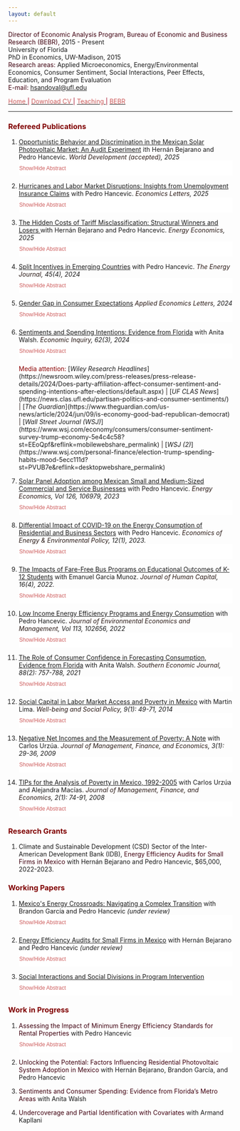 ```yaml
---
layout: default
---
```


<span style="color: #3F000F"> Director of Economic Analysis Program, Bureau of Economic and Business Research (BEBR), </span>  2015 - Present  
University of Florida  
PhD in Economics, UW-Madison, 2015  
<span style="color: #3F000F"> Research areas: </span> Applied Microeconomics, Energy/Environmental Economics, Consumer Sentiment, Social Interactions, Peer Effects, Education, and Program Evaluation <br>
<span style="color: #3F000F"> E-mail: </span> [hsandoval@ufl.edu](mailto:hsandoval@ufl.edu) 

[<span style="color: IndianRed"> Home </span>](index.html) <span style="color: #A70D2A"> &#124; </span> <a href="https://hhsandoval.github.io/CVHHSG.pdf" target="_blank"> <span style="color: IndianRed"> Download CV </span> </a> <span style="color: #A70D2A"> &#124; </span> [<span style="color: IndianRed"> Teaching </span>](teaching.html) <span style="color: #A70D2A"> &#124; </span> [<span style="color: IndianRed"> BEBR </span>](bebr.html)

* * *

### <span style="color: maroon"> Refereed Publications </span>

<style>
.block {
  display: block;
  width: 100%;
  border: none;
  background-color: white;
  color: IndianRed;
  padding: 10px 1px;
  font-size: 12px;
  cursor: pointer;
  text-align: left;
}
.block:hover {
  background-color: #ddd;
  color: IndianRed;
}
</style>

<script>
function myFunction(myDIV) {
  var x = document.getElementById(myDIV);
  if (x.style.display === "none") {
    x.style.display = "block";
  } else {
    x.style.display = "none";
  }
}
</script>


1. [Opportunistic Behavior and Discrimination in the Mexican Solar Photovoltaic Market: An Audit Experiment](https://www.sciencedirect.com/journal/world-development) 
ith Hernán Bejarano and Pedro Hancevic. *<span style="color: #2B1B17"> World Development (accepted)</span>, 2025* <button class="block" onclick="myFunction('paper14');"> Show/Hide Abstract </button>  
   <div id="paper14" style="display:none;"> <p style="font-size:90%;"> <b>Abstract:</b> This paper presents an empirical analysis of supply-side discrimination in the green technology market, with implications for policy optimization in emerging economies. We conduct an audit experiment using a messenger-based approach to investigate price discrimination and market behaviors in Mexico’s residential distributed solar photovoltaic (DPV) market. By using randomized fictitious customer profiles that vary by gender, socioeconomic status (SES), prior DPV knowledge, and access to external financing, we assess how these factors influence provider responses to quote requests. Our findings indicate that women and medium- to high-SES customers face significant overcharges, with combined surcharges exceeding 6\% in some cases. Evidence of discriminatory practices based on product knowledge and access to financing is less robust. Oversizing of capacity by providers relative to the optimal size seems to be a common practice, although evidence of discrimination in this regard is rather weak. Discriminatory practices may reduce the cost-effectiveness and accessibility of DPV systems, ultimately hindering the impact of programs designed to promote green technology adoption. Addressing these biases is essential for improving market efficiency and enhancing the effectiveness of green technology initiatives aimed at promoting broader adoption across diverse populations.</p> </div>
   
2. [Hurricanes and Labor Market Disruptions: Insights from Unemployment Insurance Claims](https://doi.org/10.1016/j.econlet.2025.112531) 
 with Pedro Hancevic. *<span style="color: #2B1B17"> Economics Letters</span>, 2025* <button class="block" onclick="myFunction('paper13');"> Show/Hide Abstract </button>  
   <div id="paper13" style="display:none;"> <p style="font-size:90%;"> <b>Abstract:</b> This paper examines the short-term impact of hurricanes on initial unemployment insurance claims (UIC) in Florida, the state most frequently affected by Atlantic hurricanes. While prior research has explored the effects of hurricanes on employment, wages, and labor force participation, limited attention has been given to the immediate labor market disruptions reflected in UIC. We address this gap using a newly assembled monthly panel of county-level administrative data on initial claims from January 2010 to October 2023. To capture the spatial extent of storm exposure, we use a wind field model to estimate sustained wind speeds from Atlantic Basin tropical cyclones, allowing for a more accurate classification of affected counties. Our empirical strategy employs an event study design with fixed effects to isolate the localized effects of hurricane exposure from confounding trends and time-invariant county characteristics. We find that hurricanes significantly increase UIC, with the magnitude and persistence of the effect depending critically on storm intensity. On average, UIC rises by 24.9% in the aftermath of a hurricane. When disaggregated by severity, minor hurricanes lead to a 22.4% increase, while major hurricanes result in a 111.1% increase. Event study estimates show that the effects of minor hurricanes dissipate within two months, whereas major hurricanes generate elevated claims for approximately four months. These findings highlight the importance of storm intensity and timing in shaping labor market disruptions, offering insights for disaster response and UI system design.</p> </div>
   
3. [The Hidden Costs of Tariff Misclassification: Structural Winners and Losers ](https://doi.org/10.1016/j.eneco.2025.108322) 
 with Hernán Bejarano and Pedro Hancevic. *<span style="color: #2B1B17"> Energy Economics</span>, 2025* <button class="block" onclick="myFunction('paper12');"> Show/Hide Abstract </button>  
   <div id="paper12" style="display:none;"> <p style="font-size:90%;"> <b>Abstract:</b> We propose an empirical model to evaluate firms' choices in electric tariff contracting. By combining novel data from the Non-residential Electricity Consumption Survey with utility billing data from the state-owned national utility provider, we analyze two pathological situations revealed by the electric bills of commercial and service SMEs in Aguascalientes, Mexico. First, despite being banned, many firms pay the residential tariff. Among these firms, some pay the regular subsidized rate, while others pay the high-demand rate, which is higher than the corresponding business rate. Additionally, for another group of companies, there are two competing business tariffs, many of which are misclassified and thus must be re-categorized to afford less expensive electric bills. A rich set of explanatory variables is used to quantify the two biases, explain the wrong decisions, estimate hidden costs and subsidies at the national level, and provide valuable policy implications. Electricity pricing and tariff classifications significantly impact the operational costs and competitiveness of firms. Inaccurate tariff assignments can result in hidden costs and ineffective subsidies, affecting both companies and national energy budgets. This study is valuable as it empirically examines these issues within the Mexican context, uncovering biases and inefficiencies in tariff contracting that may hold broader implications for energy policy and pricing efficiency worldwide.</p> </div>

4. [Split Incentives in Emerging Countries](https://doi.org/10.1177/01956574241281107) 
  with Pedro Hancevic. *<span style="color: #2B1B17"> The Energy Journal</span>, 45(4), 2024*  <button class="block" onclick="myFunction('paper11');"> Show/Hide Abstract </button>   
   <div id="paper11" style="display:none;"> <p style="font-size:90%;"> <b>Abstract:</b> In this paper, we provide empirical evidence of the energy-efficiency gap between homeowners and renters and quantify the magnitude of the split incentives problem in an emerging economy by studying Mexican households. Using micro-level data from the first National Survey on Energy Consumption in Private Homes (ENCEVI-2018) and a regression framework, we show that underinvestment problems occur in multiple categories of residential energy efficiency. Concretely, our results show that renters have significantly less insulation and energy-efficient equipment, that they tend to use some of their equipment more frequently, and that they pay higher utility bills than homeowners. In addition, renters are less aware of government programs that can reduce their energy expenditure and are also less likely to take advantage of them. Finally, a substantial reduction in carbon emissions could be achieved if renters were equally energy efficient as homeowners.</p> </div>

5. [Gender Gap in Consumer Expectations](https://doi.org/10.1080/13504851.2024.2389339) 
   *<span style="color: #2B1B17"> Applied Economics Letters</span>, 2024* <button class="block" onclick="myFunction('paper10');"> Show/Hide Abstract </button>  
   <div id="paper10" style="display:none;"> <p style="font-size:90%;"> <b>Abstract:</b>  This paper provides empirical evidence of the persistence of gender gaps in consumer expectations regarding personal finances and the national economy's performance. Using individual-level data from two independent but comparable consumer attitude surveys --one nationally representative of the U.S. and the other statewide representative of Florida-- it demonstrates that women are significantly less likely than men to hold optimistic expectations about their personal financial situation and U.S. business conditions over the next year and the next five years. These gender expectation gaps, ranging from 5 to 8.5 percentage points, remain highly significant even after controlling for respondents' socio-demographic characteristics, as well as survey-month and geographic location (including zip code) fixed effects. Furthermore, these gaps are prevalent in both surveys and have been present for more than four decades. Although persistent over time, these gender differences tend to narrow during periods of economic hardship and widen during economic expansions.</p> </div>

6. [Sentiments and Spending Intentions: Evidence from Florida](https://doi.org/10.1111/ecin.13215) 
  with Anita Walsh. *<span style="color: #2B1B17"> Economic Inquiry</span>, 62(3), 2024* <button class="block" onclick="myFunction('paper9');"> Show/Hide Abstract </button>   
   <div id="paper9" style="display:none;"> <p style="font-size:90%;"> <b>Abstract:</b> Consumer sentiment is considered an important leading indicator of changes in household spending. However, the overall empirical evidence of the causal relationship between sentiment and consumption is mixed and scarce. We address these gaps by employing data from the monthly Florida Consumer Attitude Survey, which captures party affiliation, consumer sentiment, and spending intentions at the individual level since 1991. We employ political partisanship around elections in which the governing party changed as an instrument for sentiment. Our results show that party affiliation is a strong instrument that has a positive and statistically significant effect on sentiment. Moreover, we find a statistically significant causal relationship between sentiment and spending intentions. This effect is sizable and robust across the presidential elections in our sample as well as to a variety of robustness checks. Finally, we provide evidence that spending intentions relate to actual spending, and show that spending increased more among counties with a larger share of Republican voters following the 2016 presidential election.</p> </div>
    <span style="color: #8B0000"> Media attention: </span> [<i>Wiley Research Headlines</i>](https://newsroom.wiley.com/press-releases/press-release-details/2024/Does-party-affiliation-affect-consumer-sentiment-and-spending-intentions-after-elections/default.aspx) <span style="color: #2B1B17"> | </span> [<i>UF CLAS News</i>](https://news.clas.ufl.edu/partisan-politics-and-consumer-sentiments/) <span style="color: #2B1B17"> | </span> [<i>The Guardian</i>](https://www.theguardian.com/us-news/article/2024/jun/09/is-economy-good-bad-republican-democrat) <span style="color: #2B1B17"> | </span> [<i>Wall Street Journal (WSJ)</i>](https://www.wsj.com/economy/consumers/consumer-sentiment-survey-trump-economy-5e4c4c58?st=EEoQpf&reflink=mobilewebshare_permalink) <span style="color: #2B1B17"> | </span> [<i>WSJ (2)</i>](https://www.wsj.com/personal-finance/election-trump-spending-habits-mood-5ecc111d?st=PVUB7e&reflink=desktopwebshare_permalink)

7. [Solar Panel Adoption among Mexican Small and Medium-Sized Commercial and Service Businesses](https://doi.org/10.1016/j.eneco.2023.106979) 
  with Pedro Hancevic. *<span style="color: #2B1B17"> Energy Economics</span>, Vol 126, 106979, 2023* <button class="block" onclick="myFunction('paper8');"> Show/Hide Abstract </button>   
   <div id="paper8" style="display:none;"> <p style="font-size:90%;"> <b>Abstract:</b> We analyze the determinants of adoption of distributed solar photovoltaic systems, focusing on small and medium-sized commercial and service firms. We use monthly billing data that are perfectly matched with data from a novel survey that gathers information on electricity consumption, stock of electric equipment, and a rich set of firm characteristics in the Metropolitan Area of Aguascalientes, Mexico. Using an econometric model, we find evidence that a set of explanatory variables such as business characteristics, the economic sector, ownership status, stock and usage of equipment and appliances, presence of other solar technologies, and views about the use of renewable energy are important determinants of the probability of adoption of solar panel systems. Furthermore, using machine learning methods to identify the best predictors of solar adoption, we indirectly validate the theory-driven empirical model by assessing a large set of explanatory variables and selecting a subset of these variables. In addition, we investigate relevant cases where a priori solar panel adoption seems to be cost-effective but structural adoption barriers and adoption gaps might coexist for certain groups of electricity users. We also calculate the social cost savings and the avoided CO<sub>2</sub> emissions. Finally, based on our results, we provide several policy implications and recommendations.</p> </div>

8. [Differential Impact of COVID-19 on the Energy Consumption of Residential and Business Sectors](http://www.iaee.org/eeep/article/451) 
  with Pedro Hancevic. *<span style="color: #2B1B17"> Economics of Energy & Environmental Policy</span>, 12(1), 2023.* <button class="block" onclick="myFunction('paper1');"> Show/Hide Abstract </button>
   <div id="paper1" style="display:none;"> <p style="font-size:90%;"> <b>Abstract:</b> As a consequence of the COVID-19 pandemic, some patterns of energy consumption changed in the residential and non-residential sectors. This paper uses data from a local utility company in Florida to quantify the heterogeneous impacts of the pandemic on electricity and natural gas consumption across households from different income levels and across essential and non-essential businesses. We found significant increases in the average residential electricity consumption during the lockdown and subsequent reopening phases, which translate into higher cost for households. We found that natural gas consumption dropped abruptly in the business sector and also important differences between the electricity consumption of essential and non-essential businesses, with the former consuming more and the latter less electricity.</p> </div>

9. [The Impacts of Fare-Free Bus Programs on Educational Outcomes of K-12 Students](https://www.journals.uchicago.edu/doi/10.1086/721376) 
  with Emanuel Garcia Munoz. *<span style="color: #2B1B17"> Journal of Human Capital</span>, 16(4), 2022.* <button class="block" onclick="myFunction('paper2');"> Show/Hide Abstract </button>   
   <div id="paper2" style="display:none;"> <p style="font-size:90%;"> <b>Abstract:</b> With the increasing difficulty in providing student transportation, school districts have increased their collaboration with public transit providers to offer access to public transportation through free or reduced-fare programs. One such program was implemented in Florida, allowing any K-12 student in Leon County to ride the bus for free at any time to any destination. This paper applies the synthetic control method to estimate the impact of this program on school attendance and chronic absenteeism. Surprisingly, our results show negative impacts on both attendance and absenteeism outcomes, highlighting the potential unintended consequences of programs with no restriction on student ridership.</p> </div>

10. [Low Income Energy Efficiency Programs and Energy Consumption](https://doi.org/10.1016/j.jeem.2022.102656)
    with Pedro Hancevic. *<span style="color: #2B1B17"> Journal of Environmental Economics and Management</span>, Vol 113, 102656, 2022* <button class="block" onclick="myFunction('paper3');"> Show/Hide Abstract </button>
    <div id="paper3" style="display:none;"> <p style="font-size:90%;"> <b>Abstract:</b> Low-income energy efficiency programs have become a major component of cities' energy policy, with 49 out of 51 largest metropolitan areas in the U.S. offering one. This paper uses data from Gainesville Regional Utility to quantify the impacts of the housing investment done by its Low-income Energy Efficiency Program Plus (LEEP Plus) on energy consumption. Our results show that LEEP Plus does not affect natural gas consumption but reduces electricity consumption by approximately 7%, with greater savings occurring in the summer and winter. The effect on electricity consumption is significant to a variety of robustness checks and remains for at least 24 months after the completion of energy efficiency upgrades. We also measure some relevant heterogeneous effects, one of which is the breakdown of the air-conditioning-related investments, the main energy efficiency improvement under the LEEP Plus program. Finally, we evaluate the energy savings in monetary terms considering the private cost changes and the social cost changes. In both cases, the associated energy savings are not enough to offset the investment costs.</p> </div>
   
11. [The Role of Consumer Confidence in Forecasting Consumption, Evidence from Florida](https://doi.org/10.1002/soej.12528)
    with Anita Walsh. *<span style="color: #2B1B17"> Southern Economic Journal</span>, 88(2): 757-788, 2021* <button class="block" onclick="myFunction('paper4');"> Show/Hide Abstract </button>
    <div id="paper4" style="display:none;"> <p style="font-size:90%;"> <b>Abstract:</b> Consumers’ attitudes about the direction of the economy influence their decisions about discretionary purchases, saving, and investment. This paper uses data from Florida’s consumer sentiment index to study the role and accuracy of consumer confidence in forecasting consumption, as well as the mechanism behind such a relationship. Spending on durable goods tends to be more discretionary in nature and it is frequently done using credit, thus potentially more sensitive to changes in consumer attitudes. Our results indicate that the in-sample predictive power of the index and its questions is limited to predicting spending on durable goods, particularly, on autos. Furthermore, consumer confidence does not improve the out-of-sample forecast beyond the forecast from a baseline model, which considers economic fundamentals. Finally, the evidence shows that the relationship between shocks in consumer confidence and economic activity arises because confidence measures contain information about the state of the economy, thus rejecting animal spirits.</p> </div>
   
12. [Social Capital in Labor Market Access and Poverty in Mexico](http://biblioteca.ciess.org/adiss/r458/social_capital_in_labor_market_access_and_poverty_in_mexico)
    with Martin Lima. *<span style="color: #2B1B17"> Well-being and Social Policy</span>, 9(1): 49-71, 2014* <button class="block" onclick="myFunction('paper5');"> Show/Hide Abstract </button>
    <div id="paper5" style="display:none;"> <p style="font-size:90%;"> <b>Abstract:</b> Social capital, defined as the set of social networks that a person has in order to obtain benefits, is used by the population as a mechanism for providing resources, to cushion shocks in consumption and to obtain information on available employment opportunities. This study employs a logistic model to characterize the manner in which people access the labor market in Mexico through the use of their social networks (bonding social capital). It also takes poverty levels into account. A cycle in the use of social networks was observed in which job searches are initially conducted with the help of family, then friends and co-workers, and, lastly, neighbors. This cycle is robust in the case of the poor, who rely primarily on friends and co-workers to enter the labor market.</p> </div>
    
13. [Negative Net Incomes and the Measurement of Poverty: A Note](https://ideas.repec.org/a/ega/rafega/200903.html)
    with Carlos Urzúa. *<span style="color: #2B1B17"> Journal of Management, Finance, and Economics</span>, 3(1): 29-36, 2009* <button class="block" onclick="myFunction('paper6');"> Show/Hide Abstract </button>
    <div id="paper6" style="display:none;"> <p style="font-size:90%;"> <b>Abstract:</b> This note warns about the careless computation of poverty indexes when the welfare of each household is measured by its net income, since this can be negative. As is illustrated in the case of Mexico, even if only a handful of households report negative incomes, the resulting poverty aggregates, when they go beyond a mere headcount measure, can behave rather badly. The note ends with suggestions on how to deal with the problem.</p> </div>

14. [TIPs for the Analysis of Poverty in Mexico, 1992-2005](https://ideas.repec.org/a/ega/rafega/200806.html)
    with Carlos Urzúa and Alejandra Macías. *<span style="color: #2B1B17"> Journal of Management, Finance, and Economics</span>, 2(1): 74-91, 2008* <button class="block" onclick="myFunction('paper7');"> Show/Hide Abstract </button>
    <div id="paper7" style="display:none;"> <p style="font-size:90%;"> <b>Abstract:</b> This paper proposes some changes to the official methodology that is currently in use to measure the state of poverty in Mexico. Among other suggestions, it is recommended the use of bootstrapping to estimate confidence intervals for the poverty statistics, as well as the use of dominance analysis when making intertemporal comparisons. In particular, since poverty lines change over time, the paper proposes the use of TIP curves for that end. Using the eight surveys that were made during the period 1992-2005, the paper presents a large number of absolute poverty statistics and TIP curves, as well as comparisons among them.</p> </div>


### <span style="color: maroon"> Research Grants </span>


1. Climate and Sustainable Development (CSD) Sector of the Inter-American Development Bank (IDB), <span style="color: #3F000F"> Energy Efficiency Audits for Small Firms in Mexico </span> with Hernán Bejarano and Pedro Hancevic, $65,000, 2022-2023.


### <span style="color: maroon"> Working Papers </span>

1. [Mexico's Energy Crossroads: Navigating a Complex Transition](https://hhsandoval.github.io/) 
 with Brandon García and Pedro Hancevic *(under review)* <button class="block" onclick="myFunction('wpaper2');"> Show/Hide Abstract </button>  
   <div id="wpaper2" style="display:none;"> <p style="font-size:90%;"> <b>Abstract:</b> Mexico’s Energy Transition Law set ambitious targets to generate 35% of electricity from clean sources by 2024 and 50% by 2050. Yet, fossil fuels continue to dominate the electricity mix, with over 75% of generation coming from natural gas, oil, and coal in recent years. This paper examines the disconnect between Mexico’s renewable energy potential and its failure to meet clean energy goals, despite the declining costs and growing competitiveness of wind and solar technologies. We argue that the core barriers are not technological or economic, but institutional, regulatory, and infrastructural. In particular, we identify three key constraints: (1) regulatory reversals and market uncertainty that have undermined investor confidence; (2) infrastructure bottlenecks in transmission and the lack of a regulatory framework for energy storage; and (3) growing dependence on imported natural gas, which delays clean energy investment. We also examine complementary issues such as electricity pricing distortions, weakened regulatory oversight, and limited regional market integration. Drawing on this analysis, the paper outlines policy priorities to restore regulatory certainty, modernize grid infrastructure, and align pricing with decarbonization goals. These findings contribute to ongoing policy debates in Mexico and offer broader insights for middle-income countries navigating complex energy transitions.</p> </div>

2. [Energy Efficiency Audits for Small Firms in Mexico](https://hhsandoval.github.io/) 
 with Hernán Bejarano and Pedro Hancevic *(under review)* <button class="block" onclick="myFunction('wpaper3');"> Show/Hide Abstract </button>  
   <div id="wpaper3" style="display:none;"> <p style="font-size:90%;"> <b>Abstract:</b> Energy efficiency, particularly in fossil-based electricity production, is crucial for developing countries like Mexico, where every megawatt of electricity consumed generates significant emissions. This paper examines the potential for enabling small firms to reduce their electricity consumption and, consequently, their greenhouse gas emissions. We offered free energy efficiency audits to randomly selected micro and small establishments in Mexico's commercial and services sectors to see how firms would adjust their consumption in response to energy efficiency information. After the audits, we observed decreases in electricity consumption and expenditure of approximately 4--7 percent and 2--3 percent, respectively. However, the monetary savings were insufficient to justify the cost of the audits. Pre-existing differences among the firms lead to heterogeneous treatment effects, including factors such as their energy efficiency before the treatment (as measured by a global energy efficiency score) and their electricity rate (residential versus business). We also find that firms whose managers reported greater familiarity with energy efficiency actions responded more strongly to the audits, achieving expenditure reductions of up to 14%. This highlights the role of internal knowledge in enhancing the effectiveness of informational interventions.</p> </div>

3. [Social Interactions and Social Divisions in Program Intervention](https://hhsandoval.github.io/SI2022.pdf) 
 <button class="block" onclick="myFunction('wpaper4');"> Show/Hide Abstract </button>  
   <div id="wpaper4" style="display:none;"> <p style="font-size:90%;"> <b>Abstract:</b> Using micro-level data from the conditional cash transfer program Progresa in Mexico, this paper estimates a behavioral model of school attendance and social interactions to study how social divisions due to program targeting can affect the complementarities arising from social interactions as well as their subsequent effects on program outcomes. The qualitative evaluation of the program indicated that social divisions manifested between beneficiaries and non-beneficiaries as a result of the program’s targeting. However, the empirical evidence suggests that the distinction introduced by the program between beneficiaries and non-beneficiaries did not alter the endogenous-effects network and therefore the complementarities. The evidence is consistent with a positive spillover program effect on school attendance and an endogenous effect accounting for 25 percent of the overall treatment effect.</p> </div>

### <span style="color: maroon"> Work in Progress </span>

1. <span style="color: #3F000F"> Assessing the Impact of Minimum Energy Efficiency Standards for Rental Properties </span>
   with Pedro Hancevic <button class="block" onclick="myFunction('wpgr1');"> Show/Hide Abstract </button>  
   <div id="wpgr1" style="display:none;"> <p style="font-size:90%;"> <b>Abstract:</b> The global energy system is currently undergoing rapid transformation. Research indicates that rental homes remain behind in energy efficiency compared to owner-occupied residential buildings. Specifically, studies show landlords in the U.S. are less inclined to invest in high-efficiency measures. This reluctance stems from the fact that, when tenants are responsible for paying the energy bills, landlords do not reap the benefits from lower energy bills, giving rise to what is known as the split incentives or landlord-tenant problem. The cumulative impact of these inefficiencies results in increased energy consumption and expenses for renters, as well as contributing to excessive emissions. In 2020, with the intention of increasing renters’ living standards and curbing energy waste, the Gainesville City Commission in Florida adopted the Rental Housing Ordinance (RHO). This ordinance, which went into effect in October 2021, established a permit and inspection process for all residential rental units to raise energy efficiency and property maintenance standards. Using the list of homes with a rental license and the results from the rental inspections conducted since October 2021, this paper investigates whether the adoption of the RHO resulted in a decrease in energy consumption and energy bills, while also examining the social benefits arising from the potential reduction in pollutant emissions.</p> </div>

2. <span style="color: #3F000F"> Unlocking the Potential: Factors Influencing Residential Photovoltaic System Adoption in Mexico </span>
   with Hernán Bejarano, Brandon García, and Pedro Hancevic

3. <span style="color: #3F000F"> Sentiments and Consumer Spending: Evidence from Florida’s Metro Areas </span>
   with Anita Walsh

4. <span style="color: #3F000F"> Undercoverage and Partial Identification with Covariates </span>
   with Armand Kapllani   


